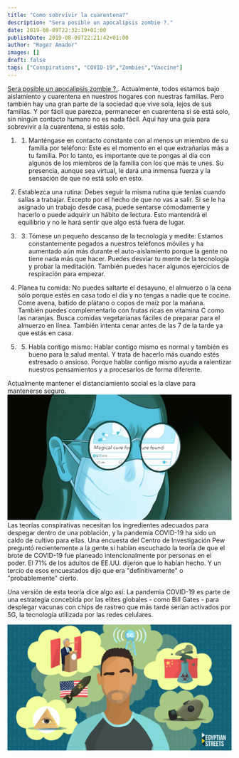 ```yaml
---
title: "Como sobrvivir la cuarentena?"
description: "Sera posible un apocalipsis zombie ?."
date: 2019-08-09T22:32:19+01:00
publishDate: 2019-08-09T22:21:42+01:00
author: "Roger Amador"
images: []
draft: false
tags: ["Conspirations", "COVID-19","Zombies","Vaccine"]
---
```


[Sera posible un apocalipsis zombie ?.](#). Actualmente, todos estamos bajo aislamiento y cuarentena en nuestros hogares con nuestras familias. Pero también hay una gran parte de la sociedad que vive sola, lejos de sus familias. Y por fácil que parezca, permanecer en cuarentena si se está solo, sin ningún contacto humano no es nada fácil. Aquí hay una guía para sobrevivir a la cuarentena, si estás solo.

1. 1. Manténgase en contacto constante con al menos un miembro de su familia por teléfono: Este es el momento en el que extrañarías más a tu familia. Por lo tanto, es importante que te pongas al día con algunos de los miembros de la familia con los que más te unes. Su presencia, aunque sea virtual, le dará una inmensa fuerza y la sensación de que no está solo en esto.

2. Establezca una rutina: Debes seguir la misma rutina que tenías cuando salías a trabajar. Excepto por el hecho de que no vas a salir. Si se le ha asignado un trabajo desde casa, puede sentarse cómodamente y hacerlo o puede adquirir un hábito de lectura. Esto mantendrá el equilibrio y no le hará sentir que algo está fuera de lugar.

3. 3. Tómese un pequeño descanso de la tecnología y medite: Estamos constantemente pegados a nuestros teléfonos móviles y ha aumentado aún más durante el auto-aislamiento porque la gente no tiene nada más que hacer. Puedes desviar tu mente de la tecnología y probar la meditación. También puedes hacer algunos ejercicios de respiración para empezar.

4. Planea tu comida: No puedes saltarte el desayuno, el almuerzo o la cena sólo porque estés en casa todo el día y no tengas a nadie que te cocine. Come avena, batido de plátano o copos de maíz por la mañana. También puedes complementarlo con frutas ricas en vitamina C como las naranjas. Busca comidas vegetarianas fáciles de preparar para el almuerzo en línea. También intenta cenar antes de las 7 de la tarde ya que estás en casa.

5. 5. Habla contigo mismo: Hablar contigo mismo es normal y también es bueno para la salud mental. Y trata de hacerlo más cuando estés estresado o ansioso. Porque hablar contigo mismo ayuda a ralentizar nuestros pensamientos y a procesarlos de forma diferente.


Actualmente mantener el distanciamiento social es la clave para mantenerse seguro.
![cure.](./images/cure.jpg)
Las teorías conspirativas necesitan los ingredientes adecuados para despegar dentro de una población, y la pandemia COVID-19 ha sido un caldo de cultivo para ellas. Una encuesta del Centro de Investigación Pew preguntó recientemente a la gente si habían escuchado la teoría de que el brote de COVID-19 fue planeado intencionalmente por personas en el poder. El 71% de los adultos de EE.UU. dijeron que lo habían hecho. Y un tercio de esos encuestados dijo que era "definitivamente" o "probablemente" cierto.

Una versión de esta teoría dice algo así: La pandemia COVID-19 es parte de una estrategia concebida por las elites globales - como Bill Gates - para desplegar vacunas con chips de rastreo que más tarde serían activados por 5G, la tecnología utilizada por las redes celulares.

![ConspiracyTheory.](./images/ConspiracyTheory.jpg)